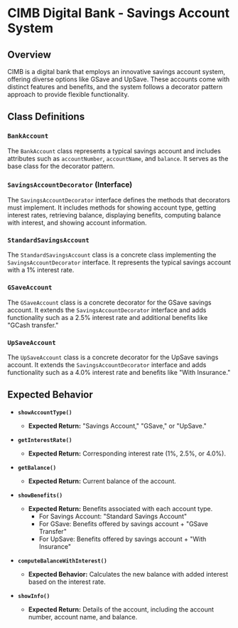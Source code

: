 # CIMB Digital Bank - Savings Account System

## Overview

CIMB is a digital bank that employs an innovative savings account system, offering diverse options like GSave and UpSave. These accounts come with distinct features and benefits, and the system follows a decorator pattern approach to provide flexible functionality.

## Class Definitions

### `BankAccount`

The `BankAccount` class represents a typical savings account and includes attributes such as `accountNumber`, `accountName`, and `balance`. It serves as the base class for the decorator pattern.

### `SavingsAccountDecorator` (Interface)

The `SavingsAccountDecorator` interface defines the methods that decorators must implement. It includes methods for showing account type, getting interest rates, retrieving balance, displaying benefits, computing balance with interest, and showing account information.

### `StandardSavingsAccount`

The `StandardSavingsAccount` class is a concrete class implementing the `SavingsAccountDecorator` interface. It represents the typical savings account with a 1% interest rate.

### `GSaveAccount`

The `GSaveAccount` class is a concrete decorator for the GSave savings account. It extends the `SavingsAccountDecorator` interface and adds functionality such as a 2.5% interest rate and additional benefits like "GCash transfer."

### `UpSaveAccount`

The `UpSaveAccount` class is a concrete decorator for the UpSave savings account. It extends the `SavingsAccountDecorator` interface and adds functionality such as a 4.0% interest rate and benefits like "With Insurance."


## Expected Behavior

- **`showAccountType()`**
  - **Expected Return:** "Savings Account," "GSave," or "UpSave."

- **`getInterestRate()`**
  - **Expected Return:** Corresponding interest rate (1%, 2.5%, or 4.0%).

- **`getBalance()`**
  - **Expected Return:** Current balance of the account.

- **`showBenefits()`**
  - **Expected Return:** Benefits associated with each account type.
    - For Savings Account: "Standard Savings Account"
    - For GSave: Benefits offered by savings account + "GSave Transfer"
    - For UpSave: Benefits offered by savings account + "With Insurance"

- **`computeBalanceWithInterest()`**
  - **Expected Behavior:** Calculates the new balance with added interest based on the interest rate.

- **`showInfo()`**
  - **Expected Return:** Details of the account, including the account number, account name, and balance.
